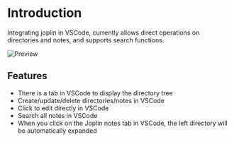 # Introduction

Integrating joplin in VSCode, currently allows direct operations on directories and notes, and supports search functions.

![Preview](https://cdn.jsdelivr.net/gh/rxliuli/img-bed/20200623085740.png)

## Features

- There is a tab in VSCode to display the directory tree
- Create/update/delete directories/notes in VSCode
- Click to edit directly in VSCode
- Search all notes in VSCode
- When you click on the Joplin notes tab in VSCode, the left directory will be automatically expanded
